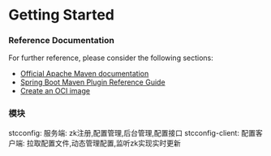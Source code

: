 # Getting Started

### Reference Documentation

For further reference, please consider the following sections:

* [Official Apache Maven documentation](https://maven.apache.org/guides/index.html)
* [Spring Boot Maven Plugin Reference Guide](https://docs.spring.io/spring-boot/docs/2.5.3/maven-plugin/reference/html/)
* [Create an OCI image](https://docs.spring.io/spring-boot/docs/2.5.3/maven-plugin/reference/html/#build-image)

### 模块
stcconfig: 服务端: zk注册,配置管理,后台管理,配置接口
stcconfig-client: 配置客户端: 拉取配置文件,动态管理配置,监听zk实现实时更新